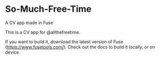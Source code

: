 # So-Much-Free-Time
A CV app made in Fuse

This is a CV app for @allthefreetime.

If you want to build it, download the latest version of Fuse (https://www.fusetools.com/).
Check out the docs to build it locally, or on device.
